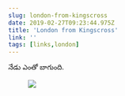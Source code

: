 ```yaml
---
slug: london-from-kingscross
date: 2019-02-27T09:23:44.975Z
title: 'London from Kingscross'
link: ''
tags: [links,london]
---
```

నేడు ఎంతో బాగుంది.

<figure>
  <img src="/images/2019-02-27-london-from-kingscross.jpeg">
</figure>


